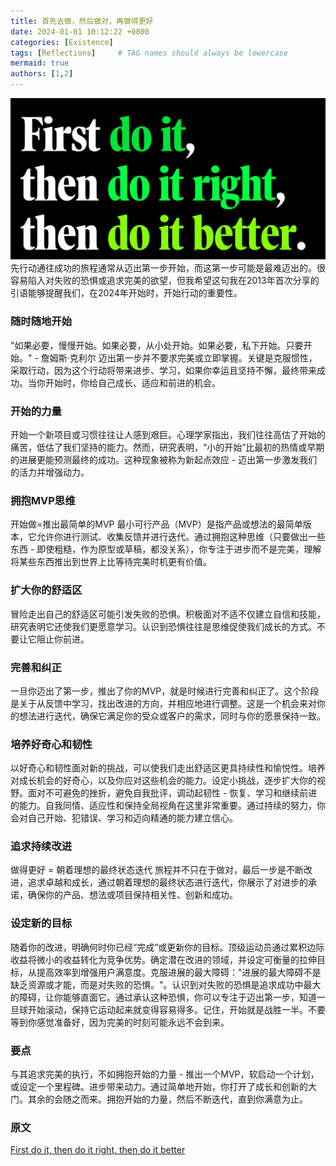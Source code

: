 ```yaml
---
title: 首先去做，然后做对，再做得更好
date: 2024-01-01 10:12:22 +0800
categories: [Existence]
tags: [Reflections]     # TAG names should always be lowercase
mermaid: true
authors: [1,2]
---
```

![行动起来](../assets/img/firstdo-thenbetter.png)
先行动通往成功的旅程通常从迈出第一步开始，而这第一步可能是最难迈出的。很容易陷入对失败的恐惧或追求完美的欲望，但我希望这句我在2013年首次分享的引语能够提醒我们，在2024年开始时，开始行动的重要性。

### 随时随地开始
"如果必要，慢慢开始。如果必要，从小处开始。如果必要，私下开始。只要开始。" - 詹姆斯·克利尔
迈出第一步并不要求完美或立即掌握。关键是克服惯性，采取行动，因为这个行动将带来进步、学习，如果你幸运且坚持不懈，最终带来成功。当你开始时，你给自己成长、适应和前进的机会。

### 开始的力量
开始一个新项目或习惯往往让人感到艰巨。心理学家指出，我们往往高估了开始的痛苦，低估了我们坚持的能力。然而，研究表明，“小的开始”比最初的热情或早期的进展更能预测最终的成功。这种现象被称为新起点效应 - 迈出第一步激发我们的活力并增强动力。

### 拥抱MVP思维
开始做=推出最简单的MVP
最小可行产品（MVP）是指产品或想法的最简单版本，它允许你进行测试、收集反馈并进行迭代。通过拥抱这种思维（只要做出一些东西 - 即使粗糙，作为原型或草稿，都没关系），你专注于进步而不是完美，理解将某些东西推出到世界上比等待完美时机更有价值。

### 扩大你的舒适区
冒险走出自己的舒适区可能引发失败的恐惧。积极面对不适不仅建立自信和技能，研究表明它还使我们更愿意学习。认识到恐惧往往是思维促使我们成长的方式。不要让它阻止你前进。

### 完善和纠正
一旦你迈出了第一步，推出了你的MVP，就是时候进行完善和纠正了。这个阶段是关于从反馈中学习，找出改进的方向，并相应地进行调整。这是一个机会来对你的想法进行迭代，确保它满足你的受众或客户的需求，同时与你的愿景保持一致。

### 培养好奇心和韧性
以好奇心和韧性面对新的挑战，可以使我们走出舒适区更具持续性和愉悦性。培养对成长机会的好奇心，以及你应对这些机会的能力。设定小挑战，逐步扩大你的视野。面对不可避免的挫折，避免自我批评，调动起韧性 - 恢复、学习和继续前进的能力。自我同情、适应性和保持全局视角在这里非常重要。通过持续的努力，你会对自己开始、犯错误、学习和迈向精通的能力建立信心。

### 追求持续改进
做得更好 = 朝着理想的最终状态迭代
旅程并不只在于做对，最后一步是不断改进，追求卓越和成长，通过朝着理想的最终状态进行迭代，你展示了对进步的承诺，确保你的产品、想法或项目保持相关性、创新和成功。

### 设定新的目标
随着你的改进，明确何时你已经“完成”或更新你的目标。顶级运动员通过累积边际收益将微小的收益转化为竞争优势。确定潜在改进的领域，并设定可衡量的拉伸目标，从提高效率到增强用户满意度。克服进展的最大障碍："进展的最大障碍不是缺乏资源或才能，而是对失败的恐惧。"。认识到对失败的恐惧是追求成功中最大的障碍，让你能够直面它。通过承认这种恐惧，你可以专注于迈出第一步，知道一旦球开始滚动，保持它运动起来就变得容易得多。记住，开始就是战胜一半。不要等到你感觉准备好，因为完美的时刻可能永远不会到来。

### 要点
与其追求完美的执行，不如拥抱开始的力量 - 推出一个MVP，软启动一个计划，或设定一个里程碑。进步带来动力。通过简单地开始，你打开了成长和创新的大门。其余的会随之而来。拥抱开始的力量，然后不断迭代，直到你满意为止。

### 原文
[First do it, then do it right, then do it better](https://twitter.com/addyosmani/status/1739052802314539371)
